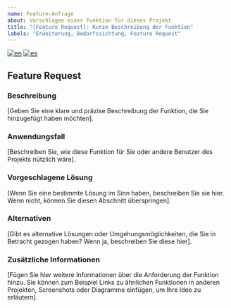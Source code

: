 ```yaml
---
name: Feature-Anfrage
about: Vorschlagen einer Funktion für dieses Projekt
title: "[Feature Request]: Kurze Beschreibung der Funktion"
labels: "Erweiterung, Bedarfssichtung, Feature Request"
---
```


<!--
Mehrsprachige feature_request-Unterstützung
-->

[![en](https://img.shields.io/badge/lang-en-red.svg)](feature_request.md)
[![es](https://img.shields.io/badge/lang-es-yellow.svg)](feature_request.es.md)
<!-- [![de](https://img.shields.io/badge/lang-de-black.svg)](feature_request.de.md) -->

## Feature Request

### Beschreibung

[Geben Sie eine klare und präzise Beschreibung der Funktion, die Sie hinzugefügt haben möchten].

### Anwendungsfall

[Beschreiben Sie, wie diese Funktion für Sie oder andere Benutzer des Projekts nützlich wäre].

### Vorgeschlagene Lösung

[Wenn Sie eine bestimmte Lösung im Sinn haben, beschreiben Sie sie hier. Wenn nicht, können Sie diesen Abschnitt überspringen].

### Alternativen

[Gibt es alternative Lösungen oder Umgehungsmöglichkeiten, die Sie in Betracht gezogen haben? Wenn ja, beschreiben Sie diese hier].

### Zusätzliche Informationen

[Fügen Sie hier weitere Informationen über die Anforderung der Funktion hinzu. Sie können zum Beispiel Links zu ähnlichen Funktionen in anderen Projekten, Screenshots oder Diagramme einfügen, um Ihre Idee zu erläutern].
